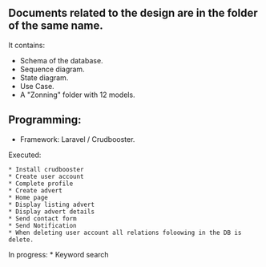 ## Documents related to the design are in the folder of the same name.

It contains:

+ Schema of the database.
+ Sequence diagram.
+ State diagram.
+ Use Case.
+ A "Zonning" folder with 12 models.



## Programming:

* Framework: Laravel / Crudbooster.

Executed:

	* Install crudbooster
	* Create user account
	* Complete profile
	* Create advert
	* Home page
	* Display listing advert
	* Display advert details
	* Send contact form
	* Send Notification
	* When deleting user account all relations foloowing in the DB is delete.
	

In progress:
	* Keyword search
